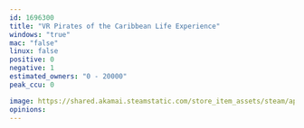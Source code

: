 ```yaml
---
id: 1696300
title: "VR Pirates of the Caribbean Life Experience"
windows: "true"
mac: "false"
linux: false
positive: 0
negative: 1
estimated_owners: "0 - 20000"
peak_ccu: 0

image: https://shared.akamai.steamstatic.com/store_item_assets/steam/apps/1696300/header.jpg?t=1659099935
opinions:
---
```

